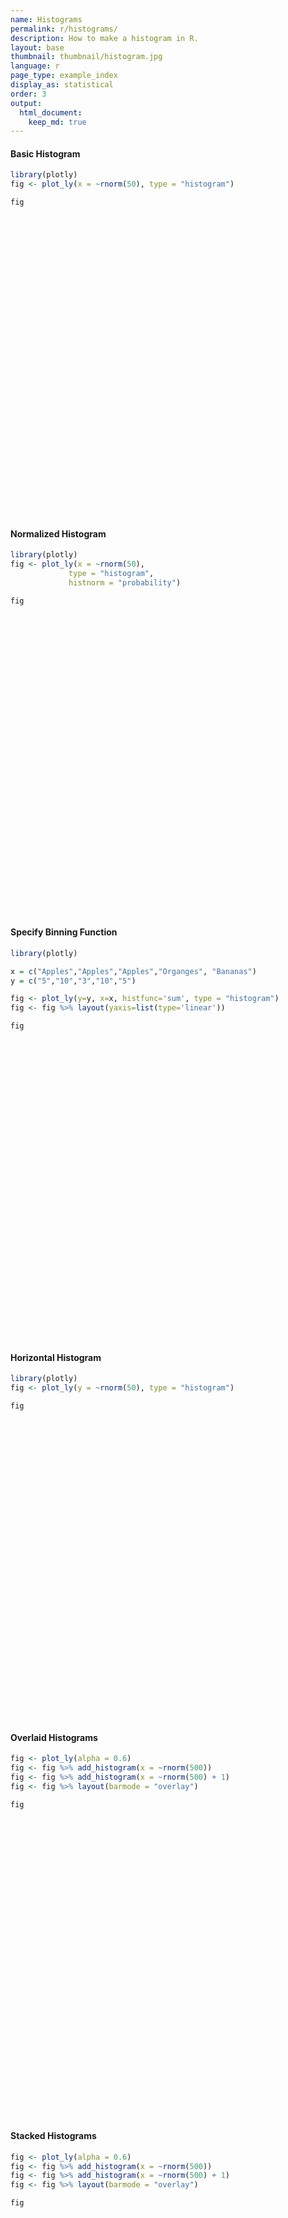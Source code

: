 ```yaml
---
name: Histograms
permalink: r/histograms/
description: How to make a histogram in R.
layout: base
thumbnail: thumbnail/histogram.jpg
language: r
page_type: example_index
display_as: statistical
order: 3
output:
  html_document:
    keep_md: true
---
```



#### Basic Histogram


```r
library(plotly)
fig <- plot_ly(x = ~rnorm(50), type = "histogram")

fig
```

<div id="htmlwidget-648924177ab782788bbe" style="width:672px;height:480px;" class="plotly html-widget"></div>
<script type="application/json" data-for="htmlwidget-648924177ab782788bbe">{"x":{"visdat":{"2f5c1b45d9c5":["function () ","plotlyVisDat"]},"cur_data":"2f5c1b45d9c5","attrs":{"2f5c1b45d9c5":{"x":{},"alpha_stroke":1,"sizes":[10,100],"spans":[1,20],"type":"histogram"}},"layout":{"margin":{"b":40,"l":60,"t":25,"r":10},"xaxis":{"domain":[0,1],"automargin":true,"title":"rnorm(50)"},"yaxis":{"domain":[0,1],"automargin":true},"hovermode":"closest","showlegend":false},"source":"A","config":{"showSendToCloud":false},"data":[{"x":[0.691703702255577,-1.14765942831605,1.28327355402022,-0.730748673865085,-0.439202389499621,-2.14001448605381,-1.22857529633851,-0.831333496373551,-0.541512767141166,-0.742183532832454,1.15082877827336,1.34839686538098,0.0416775278462892,0.171590838955182,-2.7652443601596,0.749682031643807,0.0760949199609893,0.870504295489291,-2.45658733042632,-1.22567458827453,-1.74779642820329,-0.295919215603752,-0.764980798101877,-0.0814242672406477,-0.546088613643661,0.910572253846812,-0.077053779855843,-0.989590896196419,0.329882079135214,-0.0787869032820818,0.874570844071994,-1.35456985177379,1.97773458909712,-0.118249504092445,0.444223349637798,0.0695828920950982,1.31612881232812,-1.52214549003345,-0.448812324553905,0.0147797632707151,1.38648306846104,-1.30479280247306,-0.632283250044043,-1.74913234504361,-1.77259536755055,0.713195642774771,-1.47198038504724,0.190424628797782,1.64333234566538,-0.181859292971728],"type":"histogram","marker":{"color":"rgba(31,119,180,1)","line":{"color":"rgba(31,119,180,1)"}},"error_y":{"color":"rgba(31,119,180,1)"},"error_x":{"color":"rgba(31,119,180,1)"},"xaxis":"x","yaxis":"y","frame":null}],"highlight":{"on":"plotly_click","persistent":false,"dynamic":false,"selectize":false,"opacityDim":0.2,"selected":{"opacity":1},"debounce":0},"shinyEvents":["plotly_hover","plotly_click","plotly_selected","plotly_relayout","plotly_brushed","plotly_brushing","plotly_clickannotation","plotly_doubleclick","plotly_deselect","plotly_afterplot","plotly_sunburstclick"],"base_url":"https://plot.ly"},"evals":[],"jsHooks":[]}</script>

#### Normalized Histogram


```r
library(plotly)
fig <- plot_ly(x = ~rnorm(50),
             type = "histogram",
             histnorm = "probability")

fig
```

<div id="htmlwidget-241f0f3cf00f48809e5b" style="width:672px;height:480px;" class="plotly html-widget"></div>
<script type="application/json" data-for="htmlwidget-241f0f3cf00f48809e5b">{"x":{"visdat":{"2f5c6a6bcb1b":["function () ","plotlyVisDat"]},"cur_data":"2f5c6a6bcb1b","attrs":{"2f5c6a6bcb1b":{"x":{},"histnorm":"probability","alpha_stroke":1,"sizes":[10,100],"spans":[1,20],"type":"histogram"}},"layout":{"margin":{"b":40,"l":60,"t":25,"r":10},"xaxis":{"domain":[0,1],"automargin":true,"title":"rnorm(50)"},"yaxis":{"domain":[0,1],"automargin":true},"hovermode":"closest","showlegend":false},"source":"A","config":{"showSendToCloud":false},"data":[{"x":[0.239777561737958,-0.266625116957165,1.28525090141571,0.0980506257968007,-1.09874806531554,0.201660074408736,-1.74062752274655,-1.327068211015,-1.18351283421629,-0.832492735194852,-0.560614866514339,0.526049680630224,0.766305146383247,0.493191504427592,0.918087775032128,-2.29328500889974,2.10882862106279,-2.18143957548412,-1.83239461135878,1.22008657139791,0.126493555341996,-0.243376670303512,-0.313075950635176,1.51289839098085,2.93267166347489,0.996255708841087,-1.23540511516716,-0.438495880958491,0.236227216484921,2.91096781338273,0.621147164927581,1.29741986453011,-0.964769071070642,0.457853350736205,2.13753074823467,-1.26390231538634,-0.323649240126857,0.418473353043175,-1.35100218889506,0.750007439921522,-0.153060745583919,0.603328407250011,1.43276344930332,0.782956205595627,-1.8520633910102,-1.40441203458047,-3.02812478830746,0.236531630306753,-0.414793432200989,1.78027267602477],"histnorm":"probability","type":"histogram","marker":{"color":"rgba(31,119,180,1)","line":{"color":"rgba(31,119,180,1)"}},"error_y":{"color":"rgba(31,119,180,1)"},"error_x":{"color":"rgba(31,119,180,1)"},"xaxis":"x","yaxis":"y","frame":null}],"highlight":{"on":"plotly_click","persistent":false,"dynamic":false,"selectize":false,"opacityDim":0.2,"selected":{"opacity":1},"debounce":0},"shinyEvents":["plotly_hover","plotly_click","plotly_selected","plotly_relayout","plotly_brushed","plotly_brushing","plotly_clickannotation","plotly_doubleclick","plotly_deselect","plotly_afterplot","plotly_sunburstclick"],"base_url":"https://plot.ly"},"evals":[],"jsHooks":[]}</script>

#### Specify Binning Function


```r
library(plotly)

x = c("Apples","Apples","Apples","Organges", "Bananas")
y = c("5","10","3","10","5")

fig <- plot_ly(y=y, x=x, histfunc='sum', type = "histogram")
fig <- fig %>% layout(yaxis=list(type='linear'))

fig
```

<div id="htmlwidget-0699460841097046ba03" style="width:672px;height:480px;" class="plotly html-widget"></div>
<script type="application/json" data-for="htmlwidget-0699460841097046ba03">{"x":{"visdat":{"2f5c26203f29":["function () ","plotlyVisDat"]},"cur_data":"2f5c26203f29","attrs":{"2f5c26203f29":{"y":["5","10","3","10","5"],"x":["Apples","Apples","Apples","Organges","Bananas"],"histfunc":"sum","alpha_stroke":1,"sizes":[10,100],"spans":[1,20],"type":"histogram"}},"layout":{"margin":{"b":40,"l":60,"t":25,"r":10},"yaxis":{"domain":[0,1],"automargin":true,"type":"linear","title":[],"categoryorder":"array","categoryarray":["10","3","5"]},"xaxis":{"domain":[0,1],"automargin":true,"title":[],"type":"category","categoryorder":"array","categoryarray":["Apples","Bananas","Organges"]},"hovermode":"closest","showlegend":false},"source":"A","config":{"showSendToCloud":false},"data":[{"y":["5","10","3","10","5"],"x":["Apples","Apples","Apples","Organges","Bananas"],"histfunc":"sum","type":"histogram","marker":{"color":"rgba(31,119,180,1)","line":{"color":"rgba(31,119,180,1)"}},"error_y":{"color":"rgba(31,119,180,1)"},"error_x":{"color":"rgba(31,119,180,1)"},"xaxis":"x","yaxis":"y","frame":null}],"highlight":{"on":"plotly_click","persistent":false,"dynamic":false,"selectize":false,"opacityDim":0.2,"selected":{"opacity":1},"debounce":0},"shinyEvents":["plotly_hover","plotly_click","plotly_selected","plotly_relayout","plotly_brushed","plotly_brushing","plotly_clickannotation","plotly_doubleclick","plotly_deselect","plotly_afterplot","plotly_sunburstclick"],"base_url":"https://plot.ly"},"evals":[],"jsHooks":[]}</script>

#### Horizontal Histogram


```r
library(plotly)
fig <- plot_ly(y = ~rnorm(50), type = "histogram")

fig
```

<div id="htmlwidget-f55ec36cd8ebcbc03380" style="width:672px;height:480px;" class="plotly html-widget"></div>
<script type="application/json" data-for="htmlwidget-f55ec36cd8ebcbc03380">{"x":{"visdat":{"2f5c69cfa347":["function () ","plotlyVisDat"]},"cur_data":"2f5c69cfa347","attrs":{"2f5c69cfa347":{"y":{},"alpha_stroke":1,"sizes":[10,100],"spans":[1,20],"type":"histogram"}},"layout":{"margin":{"b":40,"l":60,"t":25,"r":10},"yaxis":{"domain":[0,1],"automargin":true,"title":"rnorm(50)"},"xaxis":{"domain":[0,1],"automargin":true},"hovermode":"closest","showlegend":false},"source":"A","config":{"showSendToCloud":false},"data":[{"y":[1.49321425020583,0.958382998144081,-0.0745670974306689,1.28308741878329,-0.565757561683159,-1.54487170535575,-0.635493083719819,1.37997659444407,0.1703248262476,-0.196346757767255,-0.172586610941883,0.34260262235128,-1.17508883651479,-0.189416119425856,-1.08819185688846,-0.828782495186238,-1.07902533720276,2.70038431459629,-0.797380099891315,0.141585816574963,1.06651378740578,-0.756024397174983,0.262677829958895,1.13597980271727,0.50495574179645,-0.929890252416178,0.0752387087691617,1.10528684962073,0.97151955472842,-1.24171478833319,0.491113785784122,0.444626308110909,-0.183857644334876,0.279867255497734,-1.74992581545293,0.290015845983581,-0.139087120250066,0.809255237443069,0.787086856085296,-0.714190258579198,-0.377045606311217,1.27954611717807,0.521564688381654,2.31268923383929,1.73075259298231,0.0121182594131174,-0.561556897200578,-0.0280173053366846,1.15907238932814,-0.53821924600983],"type":"histogram","orientation":"h","marker":{"color":"rgba(31,119,180,1)","line":{"color":"rgba(31,119,180,1)"}},"error_y":{"color":"rgba(31,119,180,1)"},"error_x":{"color":"rgba(31,119,180,1)"},"xaxis":"x","yaxis":"y","frame":null}],"highlight":{"on":"plotly_click","persistent":false,"dynamic":false,"selectize":false,"opacityDim":0.2,"selected":{"opacity":1},"debounce":0},"shinyEvents":["plotly_hover","plotly_click","plotly_selected","plotly_relayout","plotly_brushed","plotly_brushing","plotly_clickannotation","plotly_doubleclick","plotly_deselect","plotly_afterplot","plotly_sunburstclick"],"base_url":"https://plot.ly"},"evals":[],"jsHooks":[]}</script>

#### Overlaid Histograms


```r
fig <- plot_ly(alpha = 0.6)
fig <- fig %>% add_histogram(x = ~rnorm(500))
fig <- fig %>% add_histogram(x = ~rnorm(500) + 1)
fig <- fig %>% layout(barmode = "overlay")

fig
```

<div id="htmlwidget-4d31369ade9fb1a9e1cf" style="width:672px;height:480px;" class="plotly html-widget"></div>
<script type="application/json" data-for="htmlwidget-4d31369ade9fb1a9e1cf">{"x":{"visdat":{"2f5c688009f9":["function () ","plotlyVisDat"]},"cur_data":"2f5c688009f9","attrs":{"2f5c688009f9":{"alpha":0.6,"alpha_stroke":1,"sizes":[10,100],"spans":[1,20],"x":{},"type":"histogram","inherit":true},"2f5c688009f9.1":{"alpha":0.6,"alpha_stroke":1,"sizes":[10,100],"spans":[1,20],"x":{},"type":"histogram","inherit":true}},"layout":{"margin":{"b":40,"l":60,"t":25,"r":10},"barmode":"overlay","xaxis":{"domain":[0,1],"automargin":true,"title":"rnorm(500)"},"yaxis":{"domain":[0,1],"automargin":true},"hovermode":"closest","showlegend":true},"source":"A","config":{"showSendToCloud":false},"data":[{"x":[0.888333563408747,1.74869869258188,-1.13138213203428,-1.15892800855529,-1.48387161029274,-1.24233858952226,0.0964252997315697,2.29067676320612,1.10425965852614,-0.0470812569853487,1.89774155494877,1.2245472679721,-0.448341718455306,-0.274610646661654,0.0201294375180668,0.0382725791114048,1.02064502244444,1.700388341681,-0.913877350014904,1.21180984897375,0.934776963012769,-1.20336530372595,0.061992083878116,-1.19385049314338,-1.62273371468022,-0.884286243146637,1.92945265361143,1.28583333319227,0.264018544617224,1.65428601060871,0.812038503809018,-0.25966396483162,0.613318340018465,-0.027483100974045,-0.948612493962922,1.55981886844692,0.862080393642837,0.00146477902552132,1.07548889270187,0.0377280847781356,-0.482505586490806,-0.447380261939349,0.463171731029567,-1.04926665655778,-1.76591934197497,0.179338438685195,1.06058535774654,1.22699619130389,-0.0173432895553334,-0.345804489516156,-1.55492358453652,1.34483223260731,0.0197456803641205,0.731933137242059,-1.72193132774438,0.221940740716961,-1.58564483292808,-1.95322817205423,1.02532340757658,-2.38655252300045,-0.717582251262857,0.509101766044835,-0.22930729114859,1.26897582552666,-0.373019182221716,-0.358525519800601,-0.825917177941985,0.907337135278625,-0.147843544410417,-0.190353722426069,-0.622710552937945,-0.2119127486406,-0.642172425079798,-0.715034203334724,-0.608314806409216,-0.575987788070042,-0.724413329024893,-1.77471421257595,-0.092811353698529,0.12738263402102,0.049728146191201,-0.599648799499496,0.238445288197308,-1.41431336642228,-1.44619784000015,0.50112915575113,1.47657249234318,0.406318337793565,-0.289554729028638,0.676028936242093,0.552876972993433,0.350333952389634,1.04318662099821,-0.262713186288114,0.01966205075964,-0.424432178142637,0.813602284571944,-1.5503287447054,0.82075108757772,-0.0192651700816488,0.859179511916306,0.0411059298819677,-0.945922802356648,1.11692925712591,1.47278604405129,-1.77777560059879,0.0398563672265878,-0.339858038958039,0.390512445377246,-1.82503061907295,-1.65625763337632,-0.321381564567649,1.00121359965358,0.464909262270871,-2.44359565397945,0.235466730616563,1.30531376302322,-2.00636460472653,-0.284577832226059,1.33765572369862,1.62276572907168,0.940100226364149,-1.11072217304733,-1.35045658893286,0.724987612860886,0.663978589718589,0.290222288712033,-0.530018224233703,-0.392499392269842,-1.07809483238501,0.292996724041069,0.691836294809148,-0.399276504318734,-0.709870883377143,-1.37498202583263,-0.915981459699961,1.33883254760753,0.0725990387817607,-0.0865630484644867,0.565417196215591,-2.32442773648335,-0.853560477381323,-0.223096601536524,0.901741469207461,0.241514995096795,0.00659812683491662,1.50064373618168,-0.0370801812746381,-0.614678373047183,-1.78796096915484,0.500853791374123,0.714625361717299,-0.0596836841289862,-0.525536925444921,-0.10073501305808,0.27056326338342,1.00091417624712,0.0398996997670209,0.899485377976942,0.264031520538422,1.48193354063115,0.0879111365815258,-0.539352450499223,0.889959479442171,-0.838441077562438,0.486214341338452,1.81414465908968,1.23886597047465,-0.289604473868346,-0.664117566467807,-2.42115520303551,-0.576627094615817,-0.709161479371465,-1.86735889503535,1.22239863731968,0.763021102180001,-1.04546848780584,-0.657934082396238,-1.51694504557976,0.880032541374524,-0.664611445867495,-0.641687800291353,0.334905115418358,-1.10434226675207,0.201109471679591,0.664340226466739,1.36518071190376,1.8777904396582,-0.607981903498511,1.91920073489153,0.165593545261176,-0.406804907196919,0.816639028686544,1.13144464826793,0.812572128878624,1.27572428371161,0.403211495626932,-0.513276723068882,-1.29327332267025,0.167114879577817,-0.198628011589111,-0.138663479734898,0.390801295524055,0.211131369075319,-0.106285746171942,1.59214025027241,-0.0499318334860394,0.867678997649409,-0.0657039531745999,-0.359610986542354,-2.58546434725072,2.22315631415789,-0.455828722799757,-0.377238469919285,1.51020722439452,0.25559808124527,-0.466063243968766,-0.890319112656622,-0.496323705274247,-0.124817377565317,-1.10239072022215,0.615843504367788,0.477837672657112,1.26048170960242,0.648128478265222,-1.79019448205768,1.26364508557148,-0.577925451573543,-0.175842302509712,0.839588895576775,0.808425253326691,-0.388016353706813,-0.506449296398616,-2.04580556963896,0.766222257207375,-0.144006306245702,-0.738086468619319,0.505956112364973,-0.558773872077226,-0.992071395105713,-0.439583163128296,-0.019320532184261,0.475040033658151,-0.583923896578071,-1.78611265721615,-0.949516275073162,-1.17762073016553,-0.239437615191535,-0.886275103466526,0.763273747029626,-0.0594178461228505,0.216648193541496,-0.759794925816533,0.644008556467088,-0.595404056335028,-1.03500462953238,-0.807111761238328,-0.440190639772489,-0.0136553010972273,0.7149839368912,-0.217775027000875,-1.29748974581644,-1.28931198912895,0.887631493464583,0.68740565293844,-1.37592996940795,1.78148935329836,-0.839499949101385,1.47335133077515,1.57187634491761,1.65125639738978,-0.0804749030429656,-0.458268177084946,-0.303412347087736,-1.51611141159061,-0.0523940276856515,1.23636695450038,0.601798573525305,-0.325916348045006,-1.25231477250998,1.52031910144031,-1.50311585745063,0.705731201640029,0.306899702915084,0.901349369562102,-0.247725645390513,0.146185843099036,0.75316888536676,-0.624076161581828,0.631845043630313,1.33271729744912,-0.703339932108007,-1.6406973520847,1.15398183890181,1.01584122289281,0.798308549967847,-1.48352538318565,-1.02504530433082,-1.35995786994609,-1.07916085280996,0.50250405450376,2.08637533505852,-0.384689159970873,1.00248989490269,-0.515222281186537,0.418356488841797,1.72322973071744,0.783113930935365,0.899875627979182,0.249876043828702,-1.14824148711303,0.554331099991911,1.70878140157784,-0.837022153572579,-1.54095126907922,-0.342868455027498,-0.378265843662446,0.103699699648421,-1.29601443926868,0.551533049257204,-1.07177742806723,0.710896264627833,1.30775527836552,0.323248043219358,-0.0666742687207641,1.18931724964111,-0.159739898287531,-1.13564151069163,-0.902209753833685,-0.517567929192051,0.147584527115691,-0.485393683151667,-0.69455231409008,-1.70126986578004,1.0408297000201,-0.596003487765487,1.52449651145495,1.27362564445927,-0.684072060664145,1.25363568865427,1.25030040706829,0.578264568397969,0.166217866541937,1.24571158325906,0.319305340473085,-0.105801294961841,-1.73122469075811,-0.382859068609807,-0.965032359620026,-0.422390210664716,0.905560813246029,1.10644377905912,-0.718248919403107,-0.799808013933971,0.898020796570612,1.41121713507172,1.81808543760001,0.0549158693666921,-2.10553548162235,-1.07457481589137,1.25793074101414,-0.432524665974179,0.419503864524124,-0.387234480655535,2.26520197726367,0.00493583840486909,1.53214419110831,-0.40730236397234,1.54547826882092,-0.482703714686687,-0.596195805863871,-0.788127060633973,0.620196316782321,0.119925821579694,0.745189497208908,0.0834718371299974,-0.898260228333437,1.09878523543873,1.09005940045243,0.152805946519211,-0.205735686275761,-0.234535458645211,-0.820412345041351,1.62826105109573,-0.773079875858492,0.849571340903656,-0.300687358231604,0.515842462590992,1.47184295371312,0.823578110080323,1.26039148539967,0.597039979109193,-0.256156395281246,0.44418553143036,0.0349750420693616,-0.0235390336180453,0.455002516457905,1.82994140474803,0.368860694708926,0.084949689796283,-0.00384807552628344,-0.71501835331954,-1.3030385388163,-0.652882498840424,-1.97829922498679,-1.27029010254133,0.712058866646959,-1.62939836793271,-0.480221075249401,-0.641540954243403,-1.82033285206033,0.922882304800925,1.55800922101406,-1.22097118916658,-0.975863726651362,0.597205857159578,2.29740627949473,-1.0996653187019,-0.188859057221679,0.446712871481474,0.204114066870248,0.223684545072821,1.0174090642421,-0.200467776371143,-0.272705061694127,0.237898424815578,-0.650602462754549,0.904785988899505,1.8158548402784,-0.527117608202607,-0.387705092456822,-0.1599675306821,0.203129939966537,0.0246279162388053,0.612027212206112,0.652175312538978,1.47398692789075,-0.110298530969577,-0.100363081232233,-0.294453074647247,-0.443940880506468,0.294718518638369,1.8808836127086,-0.806650331282482,0.629326717053077,-0.307293843424016,1.30277907715782,-0.672563223672311,0.550627237919279,0.571267732822911,1.21506903522294,0.460565703132326,1.00269600219785,-0.254662769515311,0.0475398101230303,1.68258792416342,-0.0194228286509584,1.85722198571213,-1.82777619141794,1.31307944752176,-0.303321601555913,-0.650312105439686,-0.206754604680453,1.3283482191795,-0.394538729392769,1.73207088646971,0.782398110936176,-1.12939542255832,-0.787477694017524,1.51692678442414,0.531550689489123,-0.0822641928722734,-0.565578591645341,0.559519128590576,0.712719512270027,1.44581957350146,-0.586399516516139,0.547527147081364,-0.703947139860736,1.03059581365868,0.587082729345682,0.914384503615353,-2.20633973443893,-0.63033768945659,0.20018261892754,0.439362755348913,-0.611412855553818,-0.995417363793872,1.33893570424958,0.741377692109153,-0.767204592864752,-0.170974164335791,1.30630571830459,-1.61080480516214,0.447743155144413,-0.323278661828082,1.73679507951939,-0.923767833577805,-1.40441010957936,-0.0972892842125957],"type":"histogram","marker":{"color":"rgba(31,119,180,0.6)","line":{"color":"rgba(31,119,180,1)"}},"error_y":{"color":"rgba(31,119,180,0.6)"},"error_x":{"color":"rgba(31,119,180,0.6)"},"xaxis":"x","yaxis":"y","frame":null},{"x":[0.778768532102214,-0.0794785348099798,-0.410976461512116,1.07930192123845,-0.381800897548274,-1.21516421030234,-0.141730971759811,0.911862925513293,1.12414373645384,0.993071422144842,1.51293497864542,0.256622576923883,0.97705215294737,0.723610804498889,2.53064724889268,0.922347935647789,1.33809072124606,1.341025258838,0.251588220713333,-0.75915342949133,1.21314526534641,-0.0715693616491697,0.91227211677889,0.0136026102158234,2.49546974432223,2.93110608683375,2.81653747984179,0.267117109966747,2.28297647544757,0.967246878226491,0.344139578147044,1.84410676722776,1.13627078499058,-0.205339516988724,0.405488122490833,2.54882317240345,-0.447873091131603,1.2744054039491,2.46769129885975,0.974645068992349,0.491298135907497,2.33412584134167,-0.369294518464341,0.755120656334423,0.187742331080435,-0.221847885247293,2.91861295599435,0.491150421658387,0.972965263606314,0.408134545059033,2.61395651987287,0.544409292416558,2.00176486894412,2.199245361332,2.36682690337365,1.19812196343475,2.71894030055756,1.70096561472012,0.838950276053271,1.97912137109692,0.801640140409312,2.37529914993689,0.858090439740845,1.28446411419325,-0.00556471042443873,3.19947910146723,1.29361090167241,0.990619429358469,0.923463237148488,1.15053453570022,2.11021908678147,2.89191882983333,-0.33526549106631,2.27062903547213,0.775202774725258,0.747634662223388,0.363983851778509,1.35792133496675,1.03251661228534,0.56198570454941,0.365110664961059,0.895582574671599,2.47680656386982,0.771658759563676,1.74057280902239,1.45699158383811,2.50754431108309,2.13133622880161,1.16177383737379,1.02639213747232,0.854262747220361,1.10676235388896,-1.38527702025978,-0.119692671896568,2.08239989683994,1.45926027606396,0.845302655314859,1.75273135891269,1.57680808262832,-0.136632726077553,0.96764996732794,1.24155019252563,-0.55664135120367,0.908888366425319,1.32093449131158,0.318187353753625,-0.75540423225294,1.44001098894969,1.17713483443512,1.5978109723575,-0.686304767594884,1.96905219819901,1.96211334641243,-0.862167290878346,2.125522362719,0.85858461161362,-0.0204395297687603,2.17903969677043,1.30709864826109,2.06112642997625,0.979879234924498,1.61257780812524,1.45318116976619,0.741296344279285,0.651929641212533,1.06643527328694,0.918923801419,1.12728752692635,2.64252533656856,0.502978755371741,0.593738744926051,2.30379999840862,0.223132451772881,3.19414649645857,-0.095182667206517,2.25742530347916,1.51525861933048,3.04704773399537,-0.447824290450607,0.179154703739497,2.76423443418796,-0.571810814615857,1.44873974067003,0.848899964816928,0.764382196329145,-0.384769543506449,1.72073598292939,1.01081776863859,1.01701131721453,0.616764879832531,0.737890672233993,0.809184808186576,2.27506596306776,-0.84656922056383,2.184646758514,0.675646081098305,1.25306644599354,1.01166603369307,-0.922088884642238,2.17161965597438,0.665555254288122,0.508368175554433,1.28205669343151,2.3731083803702,0.898359035478492,1.5417005581764,0.35594346014582,2.34473677158354,-0.916760590454206,1.97421797428018,1.4383236708332,0.322162133548968,0.52056627185736,1.46140565864936,3.58948012754115,-0.0817924717019685,2.16397010036078,1.42839987222079,2.00519398488722,-0.404489644669063,1.06873674221967,1.57936256687617,2.7394327861787,2.78029628928742,1.49248121175578,1.46480524442822,-0.308211539089787,-0.0712375511629204,0.0856140407015616,2.80647901642216,0.976572205663576,1.37279980417358,-0.575322629820948,0.702020620711754,0.676202658133811,1.5902142185635,1.62216377409763,0.485082083318091,1.5390315110745,1.41406625847857,1.16484846237094,0.439454204033671,1.62945816539021,1.73656312174399,2.58659915685729,0.302732160767281,0.123616177051566,0.111706954760717,0.613406509334504,3.19744851527304,1.85396947603811,-0.0826577825762855,2.04031465012315,0.335172138225103,1.74242842551291,0.539945719727186,1.31903687145191,0.49872697843681,0.797591205693839,1.40514216295636,0.669297008595156,1.69472910241132,0.00392669293934089,1.30619150188122,1.0194944401828,0.0711355753121554,0.798415342364897,0.392698450722258,2.29587756265964,0.85312613474672,2.09049741907534,1.6321943264427,0.97507108243813,0.279163040827777,0.303610531439928,0.25640448745256,1.64525488623285,1.81945645353283,-0.0525991489887654,1.76401074110075,2.86969443195431,0.357975642296388,-0.289081942924944,2.22681645964178,-0.0319412551938758,0.606557231222639,1.70978068817116,0.975692014265026,2.1538211232313,-1.64021539265421,0.416845454137748,2.45852412626237,0.640878788080795,3.1523632988354,0.269916641509109,0.346839342821854,0.292700320441282,2.12159263634938,0.0406801656387027,2.50083416366598,0.354928201239007,0.820932309466523,0.520906523259356,1.9079318866552,1.06653600736407,2.90466683301593,3.46773756585183,0.0155309561830196,1.42491666870854,0.386788746911095,1.02833747766337,1.10423086208363,0.907899853572126,1.28070976154479,2.10404747239625,1.35358556787261,0.392161524795211,0.452194319871698,0.226826397064135,0.33774388695749,-0.563962095178907,1.07814908661988,1.65021258603033,1.48474684960885,1.18634413825209,0.705942704380212,1.29616185521427,0.434344510640996,1.07682340528778,0.733513751069358,0.266727046398793,0.212730195698713,2.64455221173433,0.534029993797205,1.11061941455678,1.72388067336752,0.61308392827515,-0.156625477878503,2.47076687554279,0.065249140980648,1.55678910315066,-1.12444101408311,1.6833626442392,1.53658503406964,0.630409643964466,3.53848218810695,-0.198278219685289,2.12393916109584,0.217699798712822,0.307335684550972,2.29257787158585,1.14587459189261,1.39418480028106,-0.261458529704471,0.206039301652911,-0.0329208365903353,-0.0759401612084301,0.348947657702313,2.21291211033938,-0.438315464649644,0.412701569080205,0.709479854665027,0.570425503159034,2.31412130992655,0.0770153458192713,0.747540730413379,1.7766869695075,0.777223315928685,0.0451515390084172,3.00393369762204,0.950232411778148,0.482002292678348,2.27498432453126,1.40367025218509,1.90077535043605,1.68030314944326,1.68222625623763,1.24659527605268,2.07570414597058,0.641806219310446,0.338395207326613,0.754793800986255,0.569046880857692,0.688203405366865,0.367019503648438,-0.103077135208503,1.92598375523502,0.510054610359968,0.762027766004725,0.218080257371129,1.33510231849771,1.02833029948529,0.244352854213692,0.169479448921086,-0.254805875160722,0.19904296535456,-0.253480937603235,1.67755853470964,0.483663828993998,-0.554863134758101,-0.0764744623367797,0.579800566797883,3.04825522820305,2.47183356100275,1.72324129002766,2.10067244263212,0.878115266431481,0.548448562668539,1.15615012137416,0.864272141876107,0.863274747885801,0.579613080808054,2.12195650429816,-0.220473841727727,2.22103153973451,-0.739938316350976,0.685816287977811,1.32773924577927,1.28002115591475,1.30646337041774,2.46408118584244,1.29098838517159,0.0607151185572913,1.75990836927202,0.748509607481588,1.94630225725702,0.841814885177871,0.811332251512135,0.400501796529701,0.171917219257477,0.923526116030017,1.73550855618258,-0.149437931868694,-0.158960869632669,1.06739679418007,-0.203707805573714,1.46006611323816,2.75688788829983,2.54827699737372,2.09464450349084,2.5428262823396,-0.449063502726785,0.0721814959547256,0.227957986331581,-0.26545020794759,1.18438890211566,1.68529045561594,-0.130566238419228,0.415216444249956,1.05270721892089,1.4274594729348,1.29857623120409,1.4764556144782,0.602477163023762,-0.473083012917208,0.348286849900076,1.77851615393386,1.48141274874002,1.89957867058281,0.0544978091347804,1.77621036193257,1.70741669329116,3.32177025084505,2.71786607829898,1.14103112556586,-0.654883470978266,1.05933354503089,1.84208296598553,-1.44409894689667,-0.202234703103031,1.79557738954432,1.04491398554953,0.85992709233925,-0.673395229325952,0.125841912887219,-0.148414842272091,0.0491047276160294,1.98725625495354,1.75110763553019,2.5390814631205,0.129696149529789,0.365104607656397,0.131285765709433,1.65809426473366,0.723852403516641,2.52750870674561,0.523892206590153,1.6325047679451,1.41564822214367,0.115789372370133,2.39995158025866,1.50265628474902,-0.121143911435671,1.63679109588038,-0.445464133442799,0.998799334153738,1.8283328453519,-0.985832245002454,1.68817978265097,-0.789055757214158,1.31578605959928,0.82567663104901,1.572459353312,2.53630428410474,0.554661239420747,0.103832574398,-0.711119042784855,2.30919840378377,-0.181400251406617,2.19836872110368,0.604673032326939,1.69459795361593,1.98388734249788,1.29076241937259,0.50576262836735,-0.370268047073953,1.88814954312855,0.569878426921755,1.7336190759001,0.636193438418738,1.97084830149863,0.896136155595695,-0.196715120854613,1.61469877529853,-0.0572946706963398,0.541548196533299,0.21495212959158,1.78511947025597,2.94091785190737,1.48758356725349,1.09397417395349,1.91241523965083,1.71096081781702,1.8243444263963,2.55358096672992,0.874893546969875,0.472638662452105,2.04942009814174,2.1713611888866,1.7216942482385],"type":"histogram","marker":{"color":"rgba(255,127,14,0.6)","line":{"color":"rgba(255,127,14,1)"}},"error_y":{"color":"rgba(255,127,14,0.6)"},"error_x":{"color":"rgba(255,127,14,0.6)"},"xaxis":"x","yaxis":"y","frame":null}],"highlight":{"on":"plotly_click","persistent":false,"dynamic":false,"selectize":false,"opacityDim":0.2,"selected":{"opacity":1},"debounce":0},"shinyEvents":["plotly_hover","plotly_click","plotly_selected","plotly_relayout","plotly_brushed","plotly_brushing","plotly_clickannotation","plotly_doubleclick","plotly_deselect","plotly_afterplot","plotly_sunburstclick"],"base_url":"https://plot.ly"},"evals":[],"jsHooks":[]}</script>

#### Stacked Histograms


```r
fig <- plot_ly(alpha = 0.6)
fig <- fig %>% add_histogram(x = ~rnorm(500))
fig <- fig %>% add_histogram(x = ~rnorm(500) + 1)
fig <- fig %>% layout(barmode = "overlay")

fig
```

<div id="htmlwidget-9803231643b216a3f66c" style="width:672px;height:480px;" class="plotly html-widget"></div>
<script type="application/json" data-for="htmlwidget-9803231643b216a3f66c">{"x":{"visdat":{"2f5c1391b988":["function () ","plotlyVisDat"]},"cur_data":"2f5c1391b988","attrs":{"2f5c1391b988":{"alpha":0.6,"alpha_stroke":1,"sizes":[10,100],"spans":[1,20],"x":{},"type":"histogram","inherit":true},"2f5c1391b988.1":{"alpha":0.6,"alpha_stroke":1,"sizes":[10,100],"spans":[1,20],"x":{},"type":"histogram","inherit":true}},"layout":{"margin":{"b":40,"l":60,"t":25,"r":10},"barmode":"overlay","xaxis":{"domain":[0,1],"automargin":true,"title":"rnorm(500)"},"yaxis":{"domain":[0,1],"automargin":true},"hovermode":"closest","showlegend":true},"source":"A","config":{"showSendToCloud":false},"data":[{"x":[0.220313961754265,-0.995847171122621,1.67365551953913,-0.42810609696876,-0.660724943092629,0.371590359628943,-0.444995936662187,-0.0366398090474131,0.0193240647259945,-0.02508401241052,1.72905091918554,1.21879844817659,1.35556444500067,-0.500047659360522,-1.00059719534597,-0.381230685869101,-0.187337390622479,-0.213577448759247,0.74003381506738,-1.5143113599352,0.157354452783769,0.483093479549492,1.13882888836077,-1.61668331741549,-0.387797434987784,0.79368699506059,0.104411323930845,0.141078231511065,-1.09693942684614,1.04751693156428,0.298863561750589,-0.157885784736797,-2.28122824840564,-0.568749492435038,-0.701558732933883,-0.559979831793305,-0.174645319364535,-1.25046669147113,0.423864077248091,-0.290070390809523,0.0197441581909712,1.03289803207253,0.495871851349219,1.26878211834669,0.769969829200625,-0.155559135233736,1.07892700652124,-1.09332386637883,0.0108765332174086,0.00806770431595684,0.0960166239842892,-0.476488689605879,-1.16151516469405,-2.37747066251299,-2.11666936405959,-0.131030152900988,0.238268371352621,-2.02281142804003,-1.01676118097041,-0.72498107259372,0.439156908047285,0.35967029922462,0.182653552885801,1.42371527299474,-0.942604607405158,0.162753652577717,-1.54795465059969,-0.235859961938129,1.78537011089894,0.537008006469136,-0.51584217427946,-0.426777978311561,-0.207765562770133,2.32399296064842,0.777949750790315,-1.04510549736428,0.693107630447876,1.02463777489794,0.85904314575894,-2.82742501275014,-0.881628103682115,1.40699479994955,-0.417015801021743,-0.0505762697790769,0.839393536061524,-1.30119368597086,0.347769728464487,-0.505737211787593,-1.36618865756296,-0.441383147436499,0.225419968874559,-0.700647361998223,-1.55992319533539,-0.0551103824769287,-1.20380169804678,0.473743190536069,0.465681021750015,0.0387162751071531,-2.66951398376927,0.245710975807191,1.19625631056472,0.949100792682111,-2.70264376638352,-1.35754217125083,1.99604155100225,0.955389657090078,-0.221094042644076,-0.0412066021039227,0.482608622314304,1.09280304501858,0.185202278827003,0.719926171475437,-0.798343642325654,-0.488505273461259,-0.267677615950511,-1.47416645841252,-0.226218116199264,0.214269645064245,-0.680388509651202,0.815507148710046,-0.863370799504476,0.607771043434736,0.124840098800546,-0.00785773783824671,-0.27775535381054,0.755012245603079,-0.0905839321994748,-1.93544966728062,0.795296382039341,0.087220758372088,0.579158768367066,1.96932317307658,-1.65637916620488,0.895382871421549,-0.555813773498071,-0.0376608704868315,-0.273183181403548,0.69233118497495,0.553703700739483,-1.60608688094131,0.426839200393499,1.77712533176309,0.969258000296794,-1.12117514874831,0.221899449542775,0.264695907400305,-0.0339029810432425,0.865134245790207,1.73232330364507,0.801333752880249,0.0814377782750332,0.534765918961934,-1.15293603274083,-0.127250279863495,-2.79335829819708,-0.174373518581287,1.05512340353693,-1.12074879267103,0.471840718408169,0.828868860380824,0.362946690995604,1.40909836910249,2.30836097405685,0.940048708194622,0.631846350945759,0.13165826877489,-0.315161720586723,-1.89272406490684,0.00862423372875849,0.577290511826968,-0.0888051024622401,2.00543604044978,-2.67532530956849,0.823765640739917,0.124038163614528,-0.353139495833338,0.528352466403721,0.448311353851233,0.329108551655784,-0.0638445790812966,-1.04558759449069,0.0832878724501582,1.85569024923229,-0.677316327221613,0.810457659271223,-0.974759207751791,2.52147997065254,-0.535908667148477,-0.205123996116072,-0.113661883139115,0.221444993198121,-2.11758579141148,-1.40166341488872,0.47419400925056,-1.10991846978609,0.516291100284877,0.444832347969537,3.06795468167894,-0.394462043294819,0.482985514379024,-1.41035180785676,3.48506158630515,-0.26630137247202,0.80726017988901,-1.00178026871537,-1.63899363479755,0.32019073500361,-0.416291192197741,0.150082969931644,0.711557110735729,0.774186815538579,0.297631011607193,0.0163398889770992,-1.69747775160881,3.01202612435318,0.539925182119622,-0.612130249673276,0.763730769522774,0.149779927555239,0.2106047937028,1.24481663836257,0.297690255508175,-0.479234081682004,1.58863038340311,1.40657156734523,-0.0181382942504602,-0.233102305107548,1.12192771162112,1.78345281791477,0.244769454073528,1.77443968932374,0.108044598333387,1.0008329451534,-1.13388348558136,0.386236775891284,1.54840671485683,-0.00159311410144431,-0.725140799089992,-0.597993790638615,0.420175010114255,0.104412836635022,1.24885837812406,-0.696843487970991,-0.897288034611647,-2.7051101254843,0.544737432974713,0.416079759188186,-0.313397649830843,-0.382693576929918,-1.23093356559871,1.54144744955806,0.316453469804386,0.640078977704158,-1.12054318131675,0.954244571372183,0.703424716654772,-0.209600065926613,-2.24215082593285,-1.58200116962277,0.537100641613315,-2.12791736232625,-1.13809360718746,1.32322834088543,1.36594420162668,0.0956928274649428,-0.569217656291562,0.312664986141223,-0.0513407508922879,-0.959814239252224,-0.927848505841682,0.0709501731718779,-2.27504217491126,-1.19948745977108,0.117937445739078,-0.795737992914741,0.964997195912664,1.15914393325984,-2.21593803890751,-1.50326429969592,0.53894771392924,-0.850418083748552,0.525654470919556,1.19863000457366,2.73208891166758,-1.42671781977803,0.105888789857736,-1.21592678668535,-1.64051024940884,0.0592351127331081,-0.913174773840699,-1.51480500697304,1.18316305091481,2.61274235233712,0.686168616374612,-0.994672116353233,1.82334342684492,-0.434213743007975,0.141331050969564,-1.15750258054805,0.443329186509585,1.66159929700253,0.465042804524817,1.2575779981831,-1.16097092980004,1.68205760645376,0.616902675345463,-0.913297893873168,1.58165425337716,0.0956593808145199,-1.24006121242765,1.334188073793,0.915334498408496,0.30089690144521,1.28943338135387,-0.246039053733877,-1.81058349623422,-1.08972532174011,0.905375866358444,1.69190773614706,0.710056566354039,0.616780863299651,-0.594467443357422,-1.18978040829168,-0.450849411692296,-0.824221657165028,0.124880028673313,0.762294645439493,0.10533366758418,-0.513372997306144,0.225785342750518,0.381686070831161,-0.618406661968112,0.63964244338716,0.36428583886856,0.781247004018258,-0.883257444562438,0.531125440635838,-0.207599650211613,0.61995230579447,-0.398417665304403,-0.451772474888477,-0.581836666394259,-1.04273052780695,0.922204617397202,0.763172725817372,0.223507969680137,0.0301977986327342,-0.944888104512663,1.81487025189376,-0.479498294422232,-0.142027977335524,0.295445804525202,-0.228618118287107,-0.0891271643246715,-0.135043547035207,-0.747404659906789,0.419129360722407,-2.3643165356973,1.85405173808784,-0.405186109123484,0.26052269137321,0.118897834523372,-0.44673508169839,0.995847509390878,0.533211462410513,0.012762848752893,0.872967365884834,-0.663770393194053,-0.390318730241189,0.984908483026923,0.369815128358529,1.16476607655973,-0.670977597440338,-0.0825363488399585,-0.42001705773237,-0.746219156895653,-0.243892463267977,-1.28143674584713,1.08072586570234,-1.98819462660025,-0.935875463048147,0.607222375530148,-1.79801715834146,-0.305182058532411,-1.08341632353096,-0.309005723718338,0.843186891275806,0.670733549896916,0.149809900789451,0.192776432507661,-0.37656483046547,1.4666606772443,0.605472016304569,-1.72010374256669,0.430409823606159,-1.22942655396385,0.289701081993998,-0.131559200010369,0.491609612092988,1.40860696654414,1.48501531961845,0.608216854858404,0.891897298089568,0.0152649536918539,0.706938945426508,0.441203356512649,0.195270216241674,0.993060195872565,-0.337392049862728,0.0660191073551442,-0.290726497847016,-0.471563430253868,0.0657422855179932,-0.200884607976912,-0.250586734218334,0.00926067931452741,0.937948146851027,-0.439369374989065,1.58011209477487,0.523094941174593,0.772860699101131,0.620297645243413,0.951042123689148,0.19576710354498,0.0198222237767449,0.428462047229892,-0.64290955930227,-0.445950641214739,-0.835145996718778,0.0559305069382278,0.973589763385611,0.0714299466292606,-0.944828163434646,-1.34886000188138,-0.63479094964252,0.123678801540459,2.16951951761965,0.809577379684968,-1.28519193540399,-0.358312248327638,1.75208093472977,-2.00470111373981,1.03119196774752,0.216003047411549,0.820317959922112,-0.274650736888137,-0.0853436498385451,-0.260855628852599,-0.364780417102141,0.221632985580076,0.500851808667823,-1.22098694063967,0.90384463077328,-0.308063811602782,-0.891572565362763,-0.568297768143748,-0.0807115948493131,-1.44352791873395,1.42937443765518,0.959077059188924,-1.09003380051549,-0.12891635870927,1.07810702809189,0.36454552730769,-0.957477936217633,1.19730991265984,-0.648250115556323,1.82186057554441,-0.367372380935,-0.0176073270101715,-0.332583004586325,0.539131163395506,-0.260147777189748,-0.549397757160928,-0.47897741921492,1.0390066342398,0.952308387836011,0.958252710422883,0.615588490662806,-0.304615045993888,-0.686568431231219,-0.806821887946683,-0.0924395562323168,-1.49942934254167,1.33402581600214,1.65227015439521,-0.485618775338436,-1.41993186846306,0.315798643855596,-0.234451495084074,-1.34639296898006,0.741527094158636,-0.689873232457411,-0.97413384225391,-0.099348580748422,0.70824575121935,-1.0615410349791,0.39203383928638,0.84055370010956,0.647365807734526],"type":"histogram","marker":{"color":"rgba(31,119,180,0.6)","line":{"color":"rgba(31,119,180,1)"}},"error_y":{"color":"rgba(31,119,180,0.6)"},"error_x":{"color":"rgba(31,119,180,0.6)"},"xaxis":"x","yaxis":"y","frame":null},{"x":[0.226795365825039,0.395177611930125,0.399029197475831,0.838742607349911,-0.63296832920291,1.8816437244949,1.42781903520391,0.61479431664606,0.107247370236262,0.628961653891653,-0.322382635354926,0.569896318035077,0.7279251360861,0.7711997617902,1.26906071506961,1.00847464411709,3.06154753100163,1.77870295448872,-0.0886919193059095,2.51164917893361,2.07508374867767,0.21969393582595,-0.144702114745491,1.62383745925732,1.59126711306494,-0.0272889596543686,-0.785042193448851,1.39887978818314,0.91053903850032,2.12611338251364,1.50667016466026,-0.0665140769830617,-0.24368955002594,0.0684751077428335,0.852538742524799,2.00456776693222,2.53117525155827,0.356693159848441,1.48710719014125,0.862011416427441,2.89361981796627,0.158712547619256,0.889428452915514,1.44101617683077,1.48665225564049,-0.028963442729445,0.589998657356103,-0.11497188812104,0.371399660830705,0.81253742147006,0.997848450720832,1.13432040578992,1.30562599144438,-1.39507223651187,1.90602534862922,1.34643504468049,-0.0104765794138859,0.439803225992039,-0.014401237664629,0.751904523308183,1.91190805104563,2.75037540639417,2.64452690317974,0.596074570320651,0.892645182786166,1.04496928862516,2.32979188005517,0.489331504569478,3.16695192616799,0.546094680158616,1.11057372638443,0.757979509433763,-0.0352753469546208,1.67378868852219,0.707763110687348,0.939895116968034,0.982481841122087,1.30035820023791,0.0933020479942741,2.82573580220557,-0.233459286441476,1.59543305266291,-0.637630007327329,1.03691936414041,1.13789410270089,-0.194589189979783,-0.202000679756995,1.32765706606231,1.22667921495753,1.31355814976974,0.813339565426143,-1.18328542095451,0.962452438540642,0.410111680641697,1.41147551239513,1.00971322007533,0.869737131050073,-0.304357111409315,-0.782022234984553,0.872473482291779,-1.3024835615262,1.8414872101654,1.06804745128344,2.68011806095431,2.37278118217287,2.1792865649485,-0.401000873052881,-0.659800800352839,2.33409075621748,0.364695853465096,-0.319653029440527,2.73192486106799,3.27184300694532,2.17155440707096,2.0365945269971,1.182238608804,0.278763735396645,1.43521027127074,0.345487347200751,0.637428212671841,-0.279701871295377,-0.538890480001554,0.85623191821824,2.19054274334053,0.751675364372864,0.573714001351799,0.587023239855355,-0.10449319637934,1.72699261529473,0.207981678230527,0.00468820632685807,2.52281356918845,3.334157146776,1.30176534843793,0.832721914784222,1.44090896194584,1.34145213394257,1.02939796718343,1.26373865479016,1.29005230862537,2.68410294373901,0.0152839242343029,0.765559920883334,-1.28006909920909,1.23293637396759,1.35933195970127,1.13520904450972,1.44140964511803,0.523206686931952,1.05403864434024,0.981007448310144,-0.640784247035026,1.2682618024303,1.77814335821769,1.82063824162979,-0.723484196279736,1.22173112431599,3.00432592922046,-0.0235131004374831,0.246130878615529,0.47132127823025,1.14512931386777,0.620607126632784,0.870580680584456,2.07901598219156,-0.175411122021951,1.20515543136343,-0.960548943619999,2.50714072210439,0.327934970182242,1.93673796328216,0.349793621230994,1.85785752765418,1.19862778307494,1.85804217190091,1.37813751384855,1.48515001331957,3.42811475771443,1.16885071760726,1.40705748000157,2.81091385049041,2.45934168789246,3.15899683126907,1.82887266682874,2.71608415125895,0.493434130397225,2.04344843122721,0.996374563010589,1.44243549765423,0.446840801918522,0.45302138660879,1.19764838661329,1.31145355724854,-0.413206811580736,-0.236474135856527,2.98488746289662,0.519065528191881,1.9034659444074,1.41212246611326,1.43999861259571,2.01180788685535,-2.07740902043712,0.151223328999139,1.18387298750556,1.86879884457941,1.46384640274724,0.467629106888362,0.397495147809471,0.728528025269078,2.04266407002055,1.42130745605663,-0.327536820043782,1.88515600462572,1.65576006122725,-0.450112705978192,1.72174733966099,0.0351161579447488,1.12371906751267,1.79121544258282,-0.00252871140770372,0.73152922164181,1.44789752277079,0.43290647236429,-0.388351839841932,2.7235460619667,1.41780647982771,1.013273059146,2.21123203308175,-0.692996838905381,0.244046091690975,0.0346560681044301,1.8152416553441,0.976328477029804,3.317988485308,0.382870622324577,1.82195888075334,1.38270315890936,0.494284995135511,1.19877533328142,1.16557406753687,-0.115282754503423,-0.0745592122182634,2.24974407701243,0.975837301964148,-1.43732767231351,1.52163391346686,2.28947848997438,0.475428628277313,3.11976539142346,1.02895500238034,0.826571843683998,1.44375049674613,1.29447928068011,1.67442706206419,0.367600725455842,-0.248773873393435,2.0876943678339,1.33385251138114,0.677569250547709,0.56297141620075,0.668526874669578,0.521173153051001,-0.547013013192618,3.20325400915846,0.329090570792469,1.33049468229888,0.224688475804317,0.313650671304943,0.807957613787524,-0.233014662096359,1.80760237898206,0.716175198253586,0.957213017769228,0.949663393924411,1.07309334968082,0.998271182645521,0.953597855902188,-1.12044503412028,1.58592619746038,-2.53565251694188,0.473691936616583,0.646750378367374,1.87449761542942,-0.278465881908745,0.861498625132932,1.3745902837085,2.31951732745985,1.39390560731526,0.176980161389262,2.25132435764614,2.4079629480389,0.553838105045465,-0.0529843556011145,1.24043810331074,-0.177757014493185,1.75006585491095,3.14859040211722,0.831857209981219,0.780305726449235,2.34091780147007,0.0103309601990371,0.892301723979861,1.22913372122026,0.814608941908351,1.91546073753472,2.03198609035617,1.4348560884767,2.29882906294681,1.20496753196951,0.914157761994723,0.300653952434173,1.38305105137011,-0.721511873006498,0.533799735162071,0.532955625499829,0.89292176845649,-0.506269379248766,2.24932058523527,2.43696548662397,1.53373012331941,1.93597518994578,0.874858962316274,1.63169971394018,0.624673109971475,1.60262639847452,0.867355918789012,3.29346233912386,0.176943696745047,0.33310330044041,1.44495989706321,1.82909339490656,2.02284613025014,1.2152718160871,-0.457890613603199,0.355559934404588,0.245239252229453,-0.562509230166893,2.2269308051908,1.89630681806379,0.421443162263409,1.70843754203072,1.3130414958506,1.38641693816042,2.49157452078032,-0.190258969055007,0.538923062730823,2.1999458617322,0.538706253031976,0.402957596050669,-0.0192658541050783,1.42805957628044,1.6238380354857,1.85018997726012,0.431962512688845,-0.0954380337887675,0.235344803217458,1.19879038206058,2.99211335716891,0.610822298297865,2.53763296816897,3.02843212171454,-0.480263965250956,2.12012126849115,2.66956803372445,0.46853739267523,0.480594893691571,0.134358303866399,0.199798793730086,0.117409770847216,0.587406870577621,0.234206213169013,0.347779958499533,2.42748734980628,2.45533293714421,-0.382362616310274,-0.117039235022167,1.59075787236264,1.87644556613019,0.304524299704641,1.2216592041812,0.366408422122466,1.15962381978245,2.24972202489184,0.454250480521298,1.80330418076781,0.0723993703252084,0.516518562933132,0.709423416822715,0.554797812640483,1.10672528483287,0.975046800115047,0.800871348886787,1.49542055662973,-0.145517844195067,1.20389031176955,0.0686168561792151,0.531281385788719,0.285980211228775,0.718192046120857,1.7578080424998,0.374409211684749,-0.349650399653612,2.57573894992969,0.948550591493414,1.74861108934829,0.85944889002908,1.08388965146284,1.08209287452677,1.73668445530009,1.59086846775333,0.515306628297724,2.45932835241799,0.791540928183721,0.80434524352001,1.6435164407817,0.7114664263511,-0.673620140910147,0.387541557541196,1.49650405599907,0.893065915468623,1.74574201159669,1.53457368396044,3.82033061175553,2.10558887720435,-0.431222141414446,1.69048735778473,0.232564487351229,1.08721555026534,0.473637725479153,2.25190936232943,0.736079271848942,2.09503927879066,-0.0264000113592111,1.45777242593572,-1.20891831405062,2.06677918113076,1.96783243553738,2.43440929345001,-0.0522158428778932,-0.0521768175577144,2.22493042460226,1.6545946505117,1.08923233507042,1.79725425550329,-0.270586668955906,3.38885002768013,1.00020252205374,0.66629918241266,3.30217503763429,1.63093193624095,0.394509953975529,0.00549803365897639,-1.18932069934957,0.875280972910748,-0.181190023668563,0.539357827797428,1.39735248277549,1.73546282679955,0.767658673353212,-0.250303094601726,-0.307522584060962,0.108302060416472,1.39009021681044,2.02593405785912,0.88859009541647,3.33752032014615,1.07465565252622,2.31972723303698,0.5751609486005,-0.239250678368178,-0.230799010923401,2.14838320693025,0.880442631459355,1.69585702499041,2.6995707307868,-0.121910129025656,0.507058447872219,1.22849194559963,1.89888167719377,0.476191859767498,0.969250842094503,0.711267390016019,0.159839261970803,0.500959242966569,0.404429159250288,1.55274230294971,1.39101671983137,-1.61718369908702,3.26619280702332,1.00283967763858,-0.123977772096014,-0.0338465307926188,0.900973615448473,1.17437846675545,0.821206428051477,1.58811651219406,1.77659556196608,-0.691958294760234,1.91566963319116,1.12611407710119],"type":"histogram","marker":{"color":"rgba(255,127,14,0.6)","line":{"color":"rgba(255,127,14,1)"}},"error_y":{"color":"rgba(255,127,14,0.6)"},"error_x":{"color":"rgba(255,127,14,0.6)"},"xaxis":"x","yaxis":"y","frame":null}],"highlight":{"on":"plotly_click","persistent":false,"dynamic":false,"selectize":false,"opacityDim":0.2,"selected":{"opacity":1},"debounce":0},"shinyEvents":["plotly_hover","plotly_click","plotly_selected","plotly_relayout","plotly_brushed","plotly_brushing","plotly_clickannotation","plotly_doubleclick","plotly_deselect","plotly_afterplot","plotly_sunburstclick"],"base_url":"https://plot.ly"},"evals":[],"jsHooks":[]}</script>

#### Cumulative Histogram


```r
library(plotly)
fig <- plot_ly(x = ~rnorm(50),
             type = "histogram",
             cumulative = list(enabled=TRUE))

fig
```

<div id="htmlwidget-205c78f6dc28f3e1eb9d" style="width:672px;height:480px;" class="plotly html-widget"></div>
<script type="application/json" data-for="htmlwidget-205c78f6dc28f3e1eb9d">{"x":{"visdat":{"2f5c71eea56f":["function () ","plotlyVisDat"]},"cur_data":"2f5c71eea56f","attrs":{"2f5c71eea56f":{"x":{},"cumulative":{"enabled":true},"alpha_stroke":1,"sizes":[10,100],"spans":[1,20],"type":"histogram"}},"layout":{"margin":{"b":40,"l":60,"t":25,"r":10},"xaxis":{"domain":[0,1],"automargin":true,"title":"rnorm(50)"},"yaxis":{"domain":[0,1],"automargin":true},"hovermode":"closest","showlegend":false},"source":"A","config":{"showSendToCloud":false},"data":[{"x":[-0.0257465150806593,0.265057955339846,-1.40100692164746,-0.106099846749803,0.762027892684019,0.338530180113286,0.429293336909311,-0.0507525007136181,0.732737200827721,-0.630192801421811,0.697537718554347,-2.15253367861679,0.0507372803764341,-0.225123677975395,1.6432366512994,-0.944531669721119,-0.125123233305586,0.603628806600652,0.665094774570399,-0.305205457782416,0.495227863086353,0.894329779352851,-1.36803043609461,0.279580377430999,-0.823043654581949,1.04710198967126,-0.444873571054695,0.486167342767691,0.387412908624014,-0.728908833362225,-0.120775105787972,0.424273095970955,-1.98468907110045,1.30157658268662,1.59794502498243,1.32365146532731,0.724986784248584,0.692782297715714,0.390625324950609,0.0731848814819832,0.168868153244919,-0.512480913942723,-2.08221143191153,-1.13302169327362,0.971184338650367,-1.1798624224731,0.642560656452418,2.01282314787731,-0.322379866587226,0.251843205808864],"cumulative":{"enabled":true},"type":"histogram","marker":{"color":"rgba(31,119,180,1)","line":{"color":"rgba(31,119,180,1)"}},"error_y":{"color":"rgba(31,119,180,1)"},"error_x":{"color":"rgba(31,119,180,1)"},"xaxis":"x","yaxis":"y","frame":null}],"highlight":{"on":"plotly_click","persistent":false,"dynamic":false,"selectize":false,"opacityDim":0.2,"selected":{"opacity":1},"debounce":0},"shinyEvents":["plotly_hover","plotly_click","plotly_selected","plotly_relayout","plotly_brushed","plotly_brushing","plotly_clickannotation","plotly_doubleclick","plotly_deselect","plotly_afterplot","plotly_sunburstclick"],"base_url":"https://plot.ly"},"evals":[],"jsHooks":[]}</script>
### Share bins between histograms

In this example both histograms have a compatible bin settings using [bingroup](https://plot.ly/r/reference/#histogram-bingroup) attribute. 

```r
library(plotly)

fig <- plot_ly(
  type='histogram',
  x=~rnorm(100, 5),
  bingroup=1)

fig <- fig %>% add_trace(
  type='histogram',
  x=~rnorm(20, 5),
  bingroup=1)

fig <- fig %>% layout(
  barmode="overlay",
  bargap=0.1)

fig
```

<div id="htmlwidget-1949eb04619da8a98295" style="width:672px;height:480px;" class="plotly html-widget"></div>
<script type="application/json" data-for="htmlwidget-1949eb04619da8a98295">{"x":{"visdat":{"2f5c193d6bbf":["function () ","plotlyVisDat"]},"cur_data":"2f5c193d6bbf","attrs":{"2f5c193d6bbf":{"x":{},"bingroup":1,"alpha_stroke":1,"sizes":[10,100],"spans":[1,20],"type":"histogram"},"2f5c193d6bbf.1":{"x":{},"bingroup":1,"alpha_stroke":1,"sizes":[10,100],"spans":[1,20],"type":"histogram","inherit":true}},"layout":{"margin":{"b":40,"l":60,"t":25,"r":10},"barmode":"overlay","bargap":0.1,"xaxis":{"domain":[0,1],"automargin":true,"title":"rnorm(100, 5)"},"yaxis":{"domain":[0,1],"automargin":true},"hovermode":"closest","showlegend":true},"source":"A","config":{"showSendToCloud":false},"data":[{"x":[6.12968876033558,3.42819822690082,5.28539765411041,4.57518002855251,5.97064066179806,4.04701088199677,2.83836923340527,3.68237347309959,6.96349311023468,7.29260962428502,4.79126268134287,7.13046853481863,6.77922100819954,6.20228524259859,5.72727814559397,6.19718422688022,2.82002627681034,6.0249944176463,3.96892196868722,5.1255475510619,5.73188238143574,5.13478241436562,3.85543995591614,4.71554346622294,4.76891218030535,4.31677050545169,5.67755087083462,4.2445355975255,3.60088742713327,5.13346566024679,4.19245499742712,5.82013851875288,6.19543057149689,4.44715843225026,6.41787709260741,4.6015717132375,4.91336544026392,3.06569364435489,5.45501249190187,4.54069523944159,4.89392203808067,3.24059289492554,4.70055326797042,3.49933413515277,5.13449363519719,4.10318122557009,2.82295466161744,6.26981812844894,5.62333910608197,3.60847724850861,5.60182160085155,5.72844950347355,5.0729226354863,6.08332459326548,3.40996027133241,4.21746955412634,3.73940242197928,3.01618190577675,6.45521553362778,3.22154794503642,6.7497978535201,3.74174516895042,2.894182263509,4.98199790103699,5.66387313090812,3.88468487319573,5.68848348865108,4.31532199463333,3.5181419930782,4.73006857295698,5.34043244695359,5.00403880639684,2.84621185755415,3.99520628484644,3.23744149859036,3.43493157793685,4.6156162128478,4.25875124367182,5.05644271472246,5.13260420580493,5.18271258249141,5.54861874619894,4.10086302075513,5.30984723962106,6.11477516577248,4.41668244754157,3.83692846194503,5.24745630417415,4.19986021618387,4.81797715858632,4.11941604782504,4.69005940153884,5.00345184427388,5.10332986699485,4.55175981185762,2.84632960912708,6.70666089043184,5.35860286828059,7.31320524542919,4.83039018146902],"bingroup":1,"type":"histogram","marker":{"color":"rgba(31,119,180,1)","line":{"color":"rgba(31,119,180,1)"}},"error_y":{"color":"rgba(31,119,180,1)"},"error_x":{"color":"rgba(31,119,180,1)"},"xaxis":"x","yaxis":"y","frame":null},{"x":[4.70807160617463,6.0871403429871,5.27852005324711,4.62135966876473,2.59250220233,5.89595837253506,3.90657454017328,5.9279887071844,5.00865625400554,6.81999589886583,4.28101460888598,4.43376240094803,4.51326238557878,5.02986875420747,4.99054931554717,3.46488927733429,4.61309054138016,3.41646713255738,4.95611520081711,7.07129058051578],"bingroup":1,"type":"histogram","marker":{"color":"rgba(255,127,14,1)","line":{"color":"rgba(255,127,14,1)"}},"error_y":{"color":"rgba(255,127,14,1)"},"error_x":{"color":"rgba(255,127,14,1)"},"xaxis":"x","yaxis":"y","frame":null}],"highlight":{"on":"plotly_click","persistent":false,"dynamic":false,"selectize":false,"opacityDim":0.2,"selected":{"opacity":1},"debounce":0},"shinyEvents":["plotly_hover","plotly_click","plotly_selected","plotly_relayout","plotly_brushed","plotly_brushing","plotly_clickannotation","plotly_doubleclick","plotly_deselect","plotly_afterplot","plotly_sunburstclick"],"base_url":"https://plot.ly"},"evals":[],"jsHooks":[]}</script>
Note that traces on the same subplot, and with the same `barmode` ("stack", "relative", "group") are forced into the same `bingroup`, however traces with `barmode = "overlay"` and on different axes (of the same axis type) can have compatible bin settings. Histogram and [histogram2d](https://plot.ly/r/2D-Histogram/) trace can share the same `bingroup`.


```r
library(plotly)

fig <- plot_ly(
  type='histogram',
  x=~rnorm(100, 5))

fig <- fig %>% add_trace(
  type='histogram',
  x=~rnorm(20, 5))

fig <- fig %>% layout(
  barmode="stack",
  bargap=0.1)

fig
```

<div id="htmlwidget-cd5f92027bf84636c4ed" style="width:672px;height:480px;" class="plotly html-widget"></div>
<script type="application/json" data-for="htmlwidget-cd5f92027bf84636c4ed">{"x":{"visdat":{"2f5c5bd95fcc":["function () ","plotlyVisDat"]},"cur_data":"2f5c5bd95fcc","attrs":{"2f5c5bd95fcc":{"x":{},"alpha_stroke":1,"sizes":[10,100],"spans":[1,20],"type":"histogram"},"2f5c5bd95fcc.1":{"x":{},"alpha_stroke":1,"sizes":[10,100],"spans":[1,20],"type":"histogram","inherit":true}},"layout":{"margin":{"b":40,"l":60,"t":25,"r":10},"barmode":"stack","bargap":0.1,"xaxis":{"domain":[0,1],"automargin":true,"title":"rnorm(100, 5)"},"yaxis":{"domain":[0,1],"automargin":true},"hovermode":"closest","showlegend":true},"source":"A","config":{"showSendToCloud":false},"data":[{"x":[3.35761267817281,4.82148441829689,5.04510894075515,5.73492907633131,6.35156205532032,6.47824628864705,3.94601621159659,5.14173887818596,6.36358893731075,4.79455025191492,6.0787429478837,3.13340152348684,5.35520950377144,6.70784359463492,5.30139135551389,3.6419503623731,3.85141441153148,5.79889410068307,5.52440618532722,4.03158398030997,5.90772672910561,5.5628509652273,2.59566349423106,3.81448688338329,5.25793715879113,3.84116799487376,4.74788758239699,6.31389345383022,4.96204248705915,3.65934664792958,3.54622987322091,5.53653969750778,6.05845881989564,6.92871917541851,4.56510397332863,3.38438405775363,3.80500051825158,5.9209446892932,5.26362698502418,5.53215509988379,6.78271421719251,4.67923221766434,6.5155631057607,4.45517093053602,4.06452903397096,4.99190721690941,5.40619338083794,5.89362809633473,4.62100607275745,6.232260520717,4.46159115477403,5.33445580024342,4.18339769222987,5.87330404146167,5.37769339821119,4.70022864496849,6.64637260002008,5.093302636806,3.90504547800889,6.55077752082427,5.23604515634066,4.88345514697253,6.06432256080974,5.78841833299468,5.13437207682205,6.28631805718435,4.36326227966397,6.19055594732465,4.52101484898948,5.22657061730736,5.07191395415801,7.02000841270257,6.23459363596373,4.557636704163,5.91545658730491,2.55339842051389,4.82179989914987,4.82270187170976,4.62845934442696,6.35001246245975,3.94085836730951,5.1739526534882,4.88550544010706,4.35274166104325,3.63075797487153,4.23503162832206,5.66569663178815,4.35048743142298,5.09223375899181,6.51905250259407,3.76745386569277,3.73984193826647,7.08184626503506,4.29833379779016,4.14530347714712,5.92767838229751,4.46284776243737,5.0335539051836,4.9189274667466,3.87152151341516],"type":"histogram","marker":{"color":"rgba(31,119,180,1)","line":{"color":"rgba(31,119,180,1)"}},"error_y":{"color":"rgba(31,119,180,1)"},"error_x":{"color":"rgba(31,119,180,1)"},"xaxis":"x","yaxis":"y","frame":null},{"x":[5.63665268790565,4.36721019185359,4.63561717461775,3.91530211741488,4.43516481204375,4.5298519930198,3.97860244246349,6.4212182842437,5.44050773544151,6.67921138492576,3.89568400705796,3.98695141442541,6.26668467580502,7.02063078293687,6.20557800921587,3.92211105017704,5.28184668865399,4.45642304934396,6.09335159042249,5.05734163567391],"type":"histogram","marker":{"color":"rgba(255,127,14,1)","line":{"color":"rgba(255,127,14,1)"}},"error_y":{"color":"rgba(255,127,14,1)"},"error_x":{"color":"rgba(255,127,14,1)"},"xaxis":"x","yaxis":"y","frame":null}],"highlight":{"on":"plotly_click","persistent":false,"dynamic":false,"selectize":false,"opacityDim":0.2,"selected":{"opacity":1},"debounce":0},"shinyEvents":["plotly_hover","plotly_click","plotly_selected","plotly_relayout","plotly_brushed","plotly_brushing","plotly_clickannotation","plotly_doubleclick","plotly_deselect","plotly_afterplot","plotly_sunburstclick"],"base_url":"https://plot.ly"},"evals":[],"jsHooks":[]}</script>
### Reference

See [https://plot.ly/r/reference/#histogram](https://plot.ly/r/reference/#histogram) for more information and chart attribute options!

### What About Dash?

[Dash for R](https://dashr.plot.ly/) is an open-source framework for building analytical applications, with no Javascript required, and it is tightly integrated with the Plotly graphing library. 

Learn about how to install Dash for R at https://dashr.plot.ly/installation.

Everywhere in this page that you see `fig`, you can display the same figure in a Dash for R application by passing it to the `figure` argument of the [`Graph` component](https://dashr.plot.ly/dash-core-components/graph) from the built-in `dashCoreComponents` package like this:


```r
library(plotly)

fig <- plot_ly() 
# fig <- fig %>% add_trace( ... )
# fig <- fig %>% layout( ... ) 

library(dash)
library(dashCoreComponents)
library(dashHtmlComponents)

app <- Dash$new()
app$layout(
    htmlDiv(
        list(
            dccGraph(figure=fig) 
        )
     )
)

app$run_server(debug=TRUE, dev_tools_hot_reload=FALSE)
```
